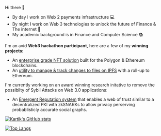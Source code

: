 Hi there 👋
- By day I work on Web 2 payments infrastructure 💻 
- By night I work on Web 3 technologies to unlock the future of Finance & The internet 🔮
- My academic background is in Finance and Computer Science 📚

I'm an avid **Web3 hackathon participant**, here are a few of my **winning projects**:
- An [enterprise grade NFT solution](https://showcase.ethglobal.com/roadtoweb3/nft-bridge) built for the Polygon & Ethereum blockchains.
- An [utility to manage & track changes to files on IPFS](https://showcase.ethglobal.com/scaling/hydrofile) with a roll-up to Ethereum.
 
I'm currently working on an award winning research initative to remove the possibilty of Sybil Attacks on Web 3.0 applications:
- An [Emergent Reputation system](https://github.com/ckartik/Emergent-Reputation) that enables a web of trust similar to a decentralized PKI with zkSNARKs to allow privacy perserving probablisticly accurate social graphs.

[![Kartik's GitHub stats](https://github-readme-stats.vercel.app/api?username=ckartik&count_private=true&show_icons=true&theme=radical)](https://github.com/anuraghazra/github-readme-stats)


[![Top Langs](https://github-readme-stats.vercel.app/api/top-langs/?username=ckartik&langs_count=10&hide=css)](https://github.com/anuraghazra/github-readme-stats)
